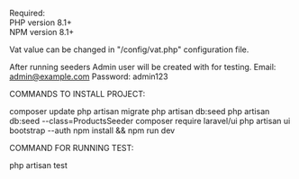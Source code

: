 Required: <br />
PHP version 8.1+<br />
NPM version 8.1+<br />


Vat value can be changed in "/config/vat.php" configuration file.



After running seeders Admin user will be created with for testing.
Email: admin@example.com
Password: admin123



COMMANDS TO INSTALL PROJECT:

composer update
php artisan migrate
php artisan db:seed
php artisan db:seed --class=ProductsSeeder
composer require laravel/ui
php artisan ui bootstrap --auth
npm install && npm run dev



COMMAND FOR RUNNING TEST:

php artisan test
